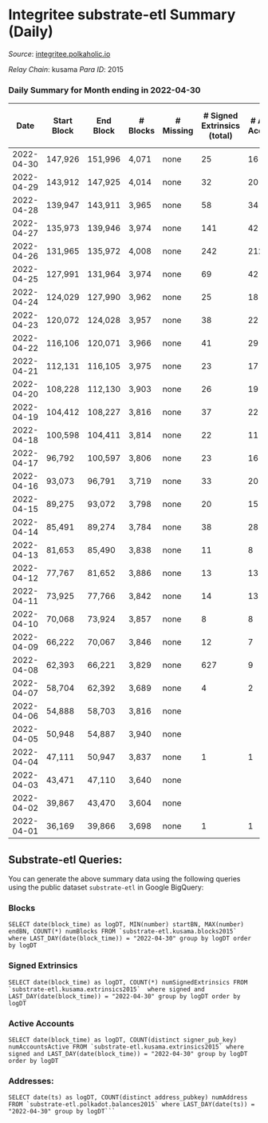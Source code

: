 # Integritee substrate-etl Summary (Daily)

_Source_: [integritee.polkaholic.io](https://integritee.polkaholic.io)

*Relay Chain*: kusama
*Para ID*: 2015



### Daily Summary for Month ending in 2022-04-30


| Date | Start Block | End Block | # Blocks | # Missing | # Signed Extrinsics (total) | # Active Accounts | # Addresses with Balances | # Events | # Transfers | # XCM Transfers In | # XCM Transfers Out |
| ---- | ----------- | --------- | -------- | --------- | --------------------------- | ----------------- | ------------------------- | -------- | ----------- | ------------------ | ------------------- |
| 2022-04-30 | 147,926 | 151,996 | 4,071 | none  | 25 | 16 | 11,233 | 8,269 | 13 ($1,187.30) |   |   |
| 2022-04-29 | 143,912 | 147,925 | 4,014 | none  | 32 | 20 | 11,230 | 8,194 | 16 ($6,019.32) |   |   |
| 2022-04-28 | 139,947 | 143,911 | 3,965 | none  | 58 | 34 | 11,228 | 8,229 | 38 ($1,946.68) |   |   |
| 2022-04-27 | 135,973 | 139,946 | 3,974 | none  | 141 | 42 | 11,224 | 8,680 | 126 ($119,846.73) |   |   |
| 2022-04-26 | 131,965 | 135,972 | 4,008 | none  | 242 | 212 | 11,219 | 9,241 | 226 ($3,506.84) |   |   |
| 2022-04-25 | 127,991 | 131,964 | 3,974 | none  | 69 | 42 | 11,210 | 9,312 | 309 ($50,130.73) |   |   |
| 2022-04-24 | 124,029 | 127,990 | 3,962 | none  | 25 | 18 | 10,963 | 8,053 | 14 ($13,966.03) |   |   |
| 2022-04-23 | 120,072 | 124,028 | 3,957 | none  | 38 | 22 | 10,962 | 8,108 | 18 ($15,569.07) |   |   |
| 2022-04-22 | 116,106 | 120,071 | 3,966 | none  | 41 | 29 | 10,958 | 8,154 | 23 ($819.29) |   |   |
| 2022-04-21 | 112,131 | 116,105 | 3,975 | none  | 23 | 17 | 10,953 | 8,067 | 10 ($477.02) |   |   |
| 2022-04-20 | 108,228 | 112,130 | 3,903 | none  | 26 | 19 | 10,952 | 7,952 | 13 ($647.16) |   |   |
| 2022-04-19 | 104,412 | 108,227 | 3,816 | none  | 37 | 22 | 10,948 | 7,817 | 19 ($9,691.71) |   |   |
| 2022-04-18 | 100,598 | 104,411 | 3,814 | none  | 22 | 11 | 10,944 | 7,744 | 12 ($19,493.37) |   |   |
| 2022-04-17 | 96,792 | 100,597 | 3,806 | none  | 23 | 16 | 10,942 | 7,723 | 5 ($1,633.71) |   |   |
| 2022-04-16 | 93,073 | 96,791 | 3,719 | none  | 33 | 20 | 10,942 | 7,611 | 19 ($13,251.55) |   |   |
| 2022-04-15 | 89,275 | 93,072 | 3,798 | none  | 20 | 15 | 10,940 | 7,700 | 12 ($200,926.89) |   |   |
| 2022-04-14 | 85,491 | 89,274 | 3,784 | none  | 38 | 28 | 10,936 | 7,775 | 27 ($660,184.04) |   |   |
| 2022-04-13 | 81,653 | 85,490 | 3,838 | none  | 11 | 8 | 10,930 | 7,731 | 4 ($1,318.44) |   |   |
| 2022-04-12 | 77,767 | 81,652 | 3,886 | none  | 13 | 13 | 10,930 | 7,841 | 5 ($614.27) |   |   |
| 2022-04-11 | 73,925 | 77,766 | 3,842 | none  | 14 | 13 | 10,930 | 7,756 | 3 ($241.25) |   |   |
| 2022-04-10 | 70,068 | 73,924 | 3,857 | none  | 8 | 8 | 10,929 | 7,760 | 4 ($595.56) |   |   |
| 2022-04-09 | 66,222 | 70,067 | 3,846 | none  | 12 | 7 | 10,929 | 7,754 | 4 ($644.66) |   |   |
| 2022-04-08 | 62,393 | 66,221 | 3,829 | none  | 627 | 9 | 10,928 | 16,987 | 5 ($50.29) |   |   |
| 2022-04-07 | 58,704 | 62,392 | 3,689 | none  | 4 | 2 | 1 | 7,396 |   |   |   |
| 2022-04-06 | 54,888 | 58,703 | 3,816 | none  |  |  | 2 | 7,632 |   |   |   |
| 2022-04-05 | 50,948 | 54,887 | 3,940 | none  |  |  | 2 | 7,880 |   |   |   |
| 2022-04-04 | 47,111 | 50,947 | 3,837 | none  | 1 | 1 | 2 | 7,681 |   |   |   |
| 2022-04-03 | 43,471 | 47,110 | 3,640 | none  |  |  | 1 | 7,280 |   |   |   |
| 2022-04-02 | 39,867 | 43,470 | 3,604 | none  |  |  | 1 | 7,208 |   |   |   |
| 2022-04-01 | 36,169 | 39,866 | 3,698 | none  | 1 | 1 | 1 | 7,402 |   |   |   |

## Substrate-etl Queries:
You can generate the above summary data using the following queries using the public dataset `substrate-etl` in Google BigQuery:


### Blocks
```
SELECT date(block_time) as logDT, MIN(number) startBN, MAX(number) endBN, COUNT(*) numBlocks FROM `substrate-etl.kusama.blocks2015`  where LAST_DAY(date(block_time)) = "2022-04-30" group by logDT order by logDT
```


### Signed Extrinsics
```
SELECT date(block_time) as logDT, COUNT(*) numSignedExtrinsics FROM `substrate-etl.kusama.extrinsics2015`  where signed and LAST_DAY(date(block_time)) = "2022-04-30" group by logDT order by logDT
```


### Active Accounts
```
SELECT date(block_time) as logDT, COUNT(distinct signer_pub_key) numAccountsActive FROM `substrate-etl.kusama.extrinsics2015` where signed and LAST_DAY(date(block_time)) = "2022-04-30" group by logDT order by logDT
```


### Addresses:
```
SELECT date(ts) as logDT, COUNT(distinct address_pubkey) numAddress FROM `substrate-etl.polkadot.balances2015` where LAST_DAY(date(ts)) = "2022-04-30" group by logDT```

